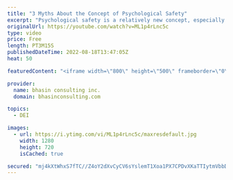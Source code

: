 ```yaml
---
title: "3 Myths About the Concept of Psychological Safety"
excerpt: "Psychological safety is a relatively new concept, especially in the workplace, and there are several myths about what psychological safety is that need to be debunked.   In this video, bci’s Mental Health Expert-in-Residence Dr. Komal Bhasin breaks down three common misconceptions about psychological"
originalUrl: https://youtube.com/watch?v=ML1p4rLnc5c
type: video
price: Free
length: PT3M15S
publishedDateTime: 2022-08-18T13:47:05Z
heat: 50

featuredContent: "<iframe width=\"800\" height=\"500\" frameborder=\"0\" src=\"https://www.youtube.com/embed/ML1p4rLnc5c\" allow=\"accelerometer; autoplay; encrypted-media; gyroscope; picture-in-picture\" allowfullscreen></iframe>"

provider:
  name: bhasin consulting inc.
  domain: bhasinconsulting.com

topics:
  - DEI

images:
  - url: https://i.ytimg.com/vi/ML1p4rLnc5c/maxresdefault.jpg
    width: 1280
    height: 720
    isCached: true

secured: "mj4kXtWhxS7fTC//Z4oY2dXvCyCV6sYslemT1Xoa1PX7CPDvXKaTTIytmVbbD8GXyL5GNMu5hKgiZs731HhexjjpKfPN1tjIMyd7x6UAtr8VZysdLh/btyef+sE/3oBHoCqi0R5I/ifu08UymmwvTofxddklSgGET8qQLYw4c5aN5dzP+i6g9EOKU7jUbxU6O5vlxUL669SXvCoFOZwPTQtxmnGQMHML4aXT1ePpZR5Okaa00MkRWZaas5arXYmvDRdaOet2U/e9hcsW9X2BEM1nKteKwz0Q08qXZ3K8Rgmch65OtdVXvlpNA1waonocBauEK+NZQc+sU8Gzf9jlL6qW/3nrD5Y08zCarXSKMUbtpBelYmLUdHooGYFjZNvmke1aWLscf3n/vvWozmCZtVSc0qTICg2xK1fNiGgZyHo=;e21AO5EuRdqKBnOv0yc4mQ=="
---
```


